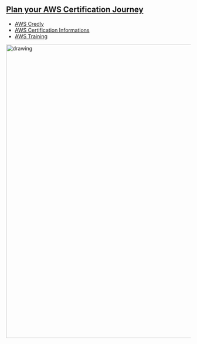 ## [Plan your AWS Certification Journey](https://d1.awsstatic.com/training-and-certification/docs/AWS_certification_paths.pdf)

- [AWS Credly](https://www.credly.com/organizations/amazon-web-services/collections/aws-partner-program/badge_templates)
- [AWS Certification Informations](https://aws.amazon.com/certification/exams/)
- [AWS Training](https://www.aws.training/)
<img src="path.gif" alt="drawing" width="800"/>

